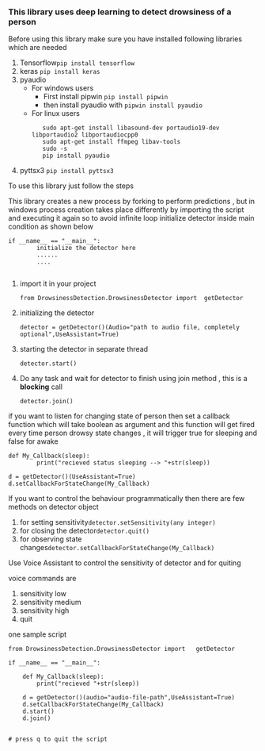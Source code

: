 ### This library uses deep learning to detect drowsiness of a person

Before using this library make sure you have installed following libraries which are needed

1. Tensorflow```pip install tensorflow```
2. keras ```pip install keras```
3. pyaudio 
   * For windows users 
       * First install pipwin
        ```pip install pipwin```
       * then install pyaudio with ```pipwin install pyaudio```
   * For linux users
       ```
          sudo apt-get install libasound-dev portaudio19-dev libportaudio2 libportaudiocpp0
          sudo apt-get install ffmpeg libav-tools
          sudo -s
          pip install pyaudio
       ```
4. pyttsx3 ```pip install pyttsx3```



To use this library just follow the steps

This library creates a new process by forking to perform predictions , but in windows process creation takes place differently by importing the script and executing it again so to avoid infinite loop initialize detector inside  main condition as shown below
```        
if __name__ == "__main__":
        initialize the detector here
        ......
        ....
        
```


1.  import it in your project
     ```
     from DrowsinessDetection.DrowsinessDetector import  getDetector
    ```

2.   initializing the detector
     ```
     detector = getDetector()(Audio="path to audio file, completely optional",UseAssistant=True)
     ```

3.   starting the detector in separate thread
     ```
     detector.start()
     ```

4.  Do any task and wait for  detector to finish using join method ,  this is a **blocking** call
    ```
    detector.join()
    ```
    



if you want to listen for  changing state of person then set a callback function 
which will take boolean as argument and this function will get fired every time person drowsy state changes
, it will trigger true for sleeping and false for awake
```
def My_Callback(sleep):
        print("recieved status sleeping --> "+str(sleep))

d = getDetector()(UseAssistant=True)
d.setCallbackForStateChange(My_Callback)
```    


If you want to control the behaviour programmatically then there are few methods on detector object 

1. for setting sensitivity```detector.setSensitivity(any integer)```
2. for closing the detector```detector.quit()```
3. for observing state changes```detector.setCallbackForStateChange(My_Callback)```
    


 Use Voice Assistant  to control the sensitivity of detector and for quiting

 voice commands are 
 1.  sensitivity low
 2. sensitivity medium
 3. sensitivity high
 4. quit


one sample script 
```
from DrowsinessDetection.DrowsinessDetector import   getDetector

if __name__ == "__main__":

    def My_Callback(sleep):
        print("recieved "+str(sleep))

    d = getDetector()(audio="audio-file-path",UseAssistant=True)
    d.setCallbackForStateChange(My_Callback)
    d.start()
    d.join()


# press q to quit the script

```
